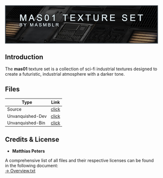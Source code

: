 ![preview](docs/images/header.jpg)

## Introduction
The **mas01** texture set is a collection of sci-fi industrial textures designed to create a futuristic, industrial atmosphere with a darker tone.

## Files
| Type | Link |
|----------|-------|
| Source| [click](https://github.com/Masmblr/mas01-Texture-Set/tree/main/mas01-texture-set_src/) |
| Unvanquished-Dev | [click](https://github.com/Masmblr/mas01-Texture-Set/tree/game-unvanquished)|
| Unvanquished-Bin | [click](https://github.com/Masmblr/mas01-Texture-Set/releases/)|


## Credits & License
- **Matthias Peters**

A comprehensive list of all files and their respective licenses can be found in the following document: </br>
[→ Overview.txt](./docs/copyright/Overview.txt)
